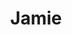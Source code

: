 ---
title: Jamie
first-name: James
last-name: Gibson
location: Victoria, BC

category: person
role: executive
position: promotions

layout: artist
---